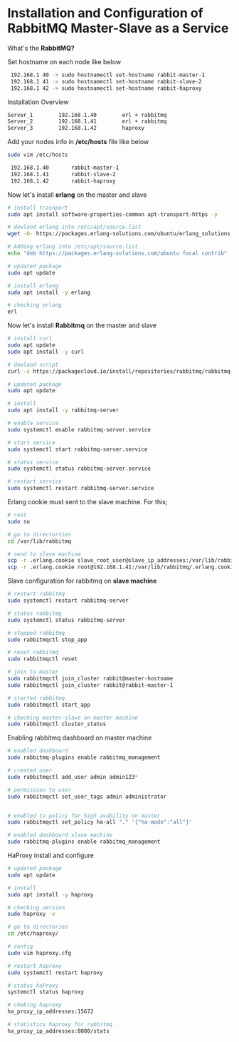 # Installation and Configuration of RabbitMQ Master-Slave as a Service


What's the **RabbitMQ?**

Set hostname on each node like below
``` bash
 192.168.1 40 -> sudo hostnamectl set-hostname rabbit-master-1
 192.168.1 41 -> sudo hostnamectl set-hostname rabbit-slave-2
 192.168.1 42 -> sudo hostnamectl set-hostname rabbit-haproxy

```

Installation Overview
``` bash
Server_1        192.168.1.40        erl + rabbitmq
Server_2        192.168.1.41        erl + rabbitmq
Server_3        192.168.1.42        haproxy

```

Add your nodes info in **/etc/hosts** file like below
``` bash
sudo vim /etc/hosts

 192.168.1.40       rabbit-master-1
 192.168.1.41       rabbit-slave-2
 192.168.1.42       rabbit-haproxy

```

Now let's install **erlang** on the master and slave
``` bash
# install trasnport 
sudo apt install software-properties-common apt-transport-https -y

# dowland erlang into /etc/apt/source.list
wget -O- https://packages.erlang-solutions.com/ubuntu/erlang_solutions.asc | sudo apt-key add -

# Adding erlang into /etc/apt/source.list
echo "deb https://packages.erlang-solutions.com/ubuntu focal contrib" | sudo tee /etc/apt/sources.list.d/rabbitmq.list

# updated package
sudo apt update

# install erlang
sudo apt install -y erlang

# checking erlang
erl

```

Now let's install **Rabbitmq** on the master and slave
``` bash
# install curl
sudo apt update
sudo apt install -y curl

# dowland script
curl -s https://packagecloud.io/install/repositories/rabbitmq/rabbitmq-server/script.deb.sh | sudo bash

# updated package
sudo apt update

# install 
sudo apt install -y rabbitmq-server

# enable service
sudo systemctl enable rabbitmq-server.service

# start service
sudo systemctl start rabbitmq-server.service

# status service
sudo systemctl status rabbitmq-server.service

# restart service
sudo systemctl restart rabbitmq-server.service

```

Erlang cookie must sent to the slave machine. For this;
``` bash
# root
sudo su

# go to directorties
cd /var/lib/rabbitmq

# send to slave machine
scp -r .erlang.cookie slave_root_user@slave_ip_addresses:/var/lib/rabbitmq/.erlang.cookie
scp -r .erlang.cookie root@192.168.1.41:/var/lib/rabbitmq/.erlang.cookie

```

Slave configuration for rabbitmq on **slave machine**
``` bash
# restart rabbitmq
sudo systemctl restart rabbitmq-server

# status rabbitmq
sudo systemctl status rabbitmq-server

# stopped rabbitmq
sudo rabbitmqctl stop_app

# reset rabbitmq
sudo rabbitmqctl reset

# join to master 
sudo rabbitmqctl join_cluster rabbit@master-hostname
sudo rabbitmqctl join_cluster rabbit@rabbit-master-1

# started rabbitmq
sudo rabbitmqctl start_app

# checking master-slave on master machine
sudo rabbitmqctl cluster_status


```

Enabling rabbitmq dashboard on master machine
``` bash
# enabled dashboard
sudo rabbitmq-plugins enable rabbitmq_management

# created user
sudo rabbitmqctl add_user admin admin123*

# permission to user
sudo rabbitmqctl set_user_tags admin administrator


# enabled to policy for high avability on master
sudo rabbitmqctl set_policy ha-all "." '{"ha-mode":"all"}'

# enabled dashboard slave machine
sudo rabbitmq-plugins enable rabbitmq_management

```

HaProxy install and configure
``` bash
# updated package
sudo apt update

# install
sudo apt install -y haproxy

# checking version
sudo haproxy -v

# go to directories
cd /etc/haproxy/

# config
sudo vim haproxy.cfg

# restart haproxy
sudo systemctl restart haproxy

# status haProxy
systemctl status haproxy

# cheking haproxy
ha_proxy_ip_addresses:15672

# statistics haproxy for rabbitmq
ha_proxy_ip_addresses:8080/stats


```